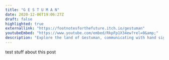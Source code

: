 ```yaml
---
title: "G E S T U M A N"
date: 2020-12-06T19:06:27Z
draft: false
highlighted: true
externallink: "https://footnotesforthefuture.itch.io/gestuman"
youtubeEmbed: "https://www.youtube.com/embed/RkpFp1X34ew?rel=0&amp;"
description: "Explore the land of Gestuman, communicating with hand signals. Made in a weekend with the Malham Mob!"
---
```

test stuff about this post

